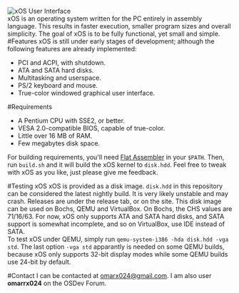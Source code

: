 ![xOS User Interface](https://s30.postimg.org/hhwwn5kwh/xos.png)  
xOS is an operating system written for the PC entirely in assembly language. This results in faster execution, smaller program sizes and overall simplicity. The goal of xOS is to be fully functional, yet small and simple.  
#Features
xOS is still under early stages of development; although the following features are already implemented:
* PCI and ACPI, with shutdown.
* ATA and SATA hard disks.
* Multitasking and userspace.
* PS/2 keyboard and mouse.
* True-color windowed graphical user interface.

#Requirements
* A Pentium CPU with SSE2, or better.
* VESA 2.0-compatible BIOS, capable of true-color.
* Little over 16 MB of RAM.
* Few megabytes disk space.

For building requirements, you'll need [Flat Assembler](http://flatassembler.net) in your `$PATH`. Then, run `build.sh` and it will build the xOS kernel to `disk.hdd`. Feel free to tweak with xOS as you like, just please give me feedback.

#Testing xOS
xOS is provided as a disk image. `disk.hdd` in this repository can be considered the latest nightly build. It is very likely unstable and may crash. Releases are under the release tab, or on the site. This disk image can be used on Bochs, QEMU and VirtualBox. On Bochs, the CHS values are 71/16/63. For now, xOS only supports ATA and SATA hard disks, and SATA support is somewhat incomplete, and so on VirtualBox, use IDE instead of SATA.  
To test xOS under QEMU, simply run `qemu-system-i386 -hda disk.hdd -vga std`. The last option `-vga std` apparantly is needed on some QEMU builds, because xOS only supports 32-bit display modes while some QEMU builds use 24-bit by default.

#Contact
I can be contacted at omarx024@gmail.com. I am also user **omarrx024** on the OSDev Forum.

